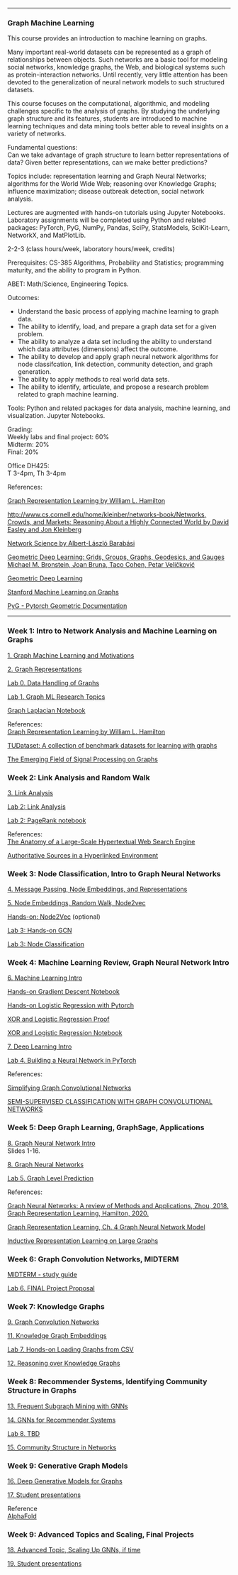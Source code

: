 ----

### Graph Machine Learning

This course provides an introduction to machine learning on graphs. 

Many important real-world datasets can be represented as a graph of relationships between objects. 
Such networks are a basic tool for modeling social networks, knowledge graphs, the Web, 
and biological systems such as protein-interaction networks. Until recently, very little attention 
has been devoted to the generalization of neural network models to such structured datasets.

This course focuses on the computational, algorithmic, and modeling challenges specific to the analysis of  graphs. 
By studying the underlying graph structure and its features, students are introduced to machine learning techniques 
and data mining tools better able to reveal insights on a variety of networks.

Fundamental questions:   
Can we take advantage of graph structure to learn better representations of 
data? Given better representations, can we make better predictions?

Topics include: representation learning and Graph Neural Networks; algorithms for the World Wide Web; reasoning over Knowledge Graphs; influence maximization; disease outbreak detection, social network analysis.

Lectures are augmented with hands-on tutorials using Jupyter Notebooks. Laboratory assignments will be completed using Python and related packages: PyTorch, PyG, NumPy, Pandas, SciPy, StatsModels, SciKit-Learn, NetworkX, and MatPlotLib.

2-2-3 (class hours/week, laboratory hours/week, credits)

Prerequisites: CS-385 Algorithms, Probability and Statistics; programming maturity, and the ability to program in Python.  

ABET: Math/Science, Engineering Topics.

Outcomes:   
- Understand the basic process of applying machine learning to graph data.
- The ability to identify, load, and prepare a graph data set for a given problem.  
- The ability to analyze a data set including the ability to understand which data attributes (dimensions) affect the outcome.  
- The ability to develop and apply graph neural network algorithms for node classifcation, link detection, community detection, and graph generation.   
- The ability to apply methods to real world data sets.  
- The ability to identify, articulate, and propose a research problem related to graph machine learning.

Tools: Python and related packages for data analysis, machine learning, and visualization. Jupyter Notebooks.  

Grading:  
Weekly labs and final project: 60%   
Midterm: 20%   
Final: 20%   

Office DH425:    
T 3-4pm, Th 3-4pm 

References:  

[Graph Representation Learning by William L. Hamilton](https://www.cs.mcgill.ca/~wlh/grl_book/)

[http://www.cs.cornell.edu/home/kleinber/networks-book/Networks, Crowds, and Markets: Reasoning About a Highly Connected World by David Easley and Jon Kleinberg](http://www.cs.cornell.edu/home/kleinber/networks-book/)

[Network Science by Albert-László Barabási](http://networksciencebook.com/)

[Geometric Deep Learning: Grids, Groups, Graphs, Geodesics, and Gauges
Michael M. Bronstein, Joan Bruna, Taco Cohen, Petar Veličković](https://arxiv.org/pdf/2104.13478)

[Geometric Deep Learning](https://geometricdeeplearning.com/lectures/)

[Stanford Machine Learning on Graphs](http://web.stanford.edu/class/cs224w/)

[PyG - Pytorch Geometric Documentation](https://pytorch-geometric.readthedocs.io/en/latest)

---

### Week 1: Intro to Network Analysis and Machine Learning on Graphs

[1. Graph Machine Learning and Motivations](slides/1.%20Graph%20Machine%20Learning%20and%20Motivations.pdf)

[2. Graph Representations](slides/2.%20Graph%20Representations.pdf)

[Lab 0. Data Handling of Graphs](labs/Data%20Handling%20of%20Graphs.ipynb) 

[Lab 1. Graph ML Research Topics](labs/Lab%201.%20Graph%20ML%20Research%20Topics.pdf)  

[Graph Laplacian Notebook](https://colab.research.google.com/github/Taaniya/graph-analytics/blob/master/Graph_Laplacian_and_Spectral_Clustering.ipynb#scrollTo=BW6RnVt1X-0Z)

References:   
[Graph Representation Learning by William L. Hamilton](https://www.cs.mcgill.ca/~wlh/grl_book/)

[TUDataset: A collection of benchmark datasets for learning with graphs](http://graphkernels.cs.tu-dortmund.de/)

[The Emerging Field of Signal Processing on Graphs](
https://arxiv.org/pdf/1211.0053.pdf)
  
### Week 2: Link Analysis and Random Walk

[3. Link Analysis](slides/3.%20Link%20Analysis.pdf)

[Lab 2: Link Analysis](labs/Lab%202.%20Link%20Analysis.pdf)  

[Lab 2: PageRank notebook](labs/PageRank.ipynb)

References:    
[The Anatomy of a Large-Scale Hypertextual Web Search Engine](http://infolab.stanford.edu/~backrub/google.html)    

[Authoritative Sources in a Hyperlinked Environment](https://www.cs.cornell.edu/home/kleinber/auth.pdf)    

### Week 3: Node Classification, Intro to Graph Neural Networks 

[4. Message Passing, Node Embeddings, and Representations](slides/4.%20Message%20Passing%20and%20Representations.pdf)   

[5. Node Embeddings, Random Walk, Node2vec](slides/5.%20Node%20Embeddings.pdf)
 
[Hands-on: Node2Vec](labs/DeepWalk.ipynb)  (optional)

[Lab 3: Hands-on GCN](labs/lab3_handson_gcn.ipynb)

[Lab 3: Node Classification](labs/lab3_node_class.ipynb)

### Week 4: Machine Learning Review, Graph Neural Network Intro

[6. Machine Learning Intro](slides/6.%20Machine%20Learning%20Intro.pdf)

[Hands-on Gradient Descent Notebook](labs/gradient_descent_assignment_solution.ipynb)

[Hands-on Logistic Regression with Pytorch](labs/Building%20a%20Logistic%20Regression%20Classifier%20in%20PyTorch.ipynb)

[XOR and Logistic Regression Proof](slides/XOR_and_LogisticRegression.pdf)    

[XOR and Logistic Regression Notebook](labs/XOR.ipynb)

[7. Deep Learning Intro](slides/7.%20Deep%20Learning%20Intro.pdf)

[Lab 4. Building a Neural Network in PyTorch](labs/Lab%204.%20Building%20a%20Neural%20Network%20in%20PyTorch.ipynb)

References:   

[Simplifying Graph Convolutional Networks](http://proceedings.mlr.press/v97/wu19e/wu19e.pdf)  

[SEMI-SUPERVISED CLASSIFICATION WITH GRAPH CONVOLUTIONAL NETWORKS](https://arxiv.org/pdf/1609.02907.pdf)  

### Week 5: Deep Graph Learning, GraphSage, Applications

[8. Graph Neural Network Intro](slides/8.%20Graph%20Neural%20Network%20Intro.pdf)  
Slides 1-16.

[8. Graph Neural Networks](slides/8.%20Graph%20Neural%20Networks.pdf)

[Lab 5. Graph Level Prediction](labs/lab_5_graphneuralnets_esol.ipynb)

References:

[Graph Neural Networks: A review of Methods and Applications, Zhou, 2018.
Graph Representation Learning, Hamilton, 2020. ](https://arxiv.org/abs/1812.08434)

[Graph Representation Learning, Ch. 4 Graph Neural Network Model](
https://cs.mcgill.ca/~wlh/comp766/files/chapter4_draft_mar29.pdf)
 
[Inductive Representation Learning on Large Graphs](https://arxiv.org/abs/1706.02216)

### Week 6: Graph Convolution Networks, MIDTERM  

[MIDTERM - study guide](slides/Graph%20Machine%20Learning%20Midterm%20Study%20Guide%201_11_2023.pdf) 

[Lab 6. FINAL Project Proposal](labs/Lab%206.%20Graph%20ML%20Project%20Proposal.pdf) 

<!--
[10. Graph Attention Networks]() 
-->

### Week 7: Knowledge Graphs  

[9. Graph Convolution Networks](slides/9.%20Graph%20Convolution%20Networks.pdf) 

[11. Knowledge Graph Embeddings ]() 

[Lab 7. Honds-on Loading Graphs from CSV](labs/Loading_Graphs_from_CSV) 

[12. Reasoning over Knowledge Graphs]()

### Week 8: Recommender Systems, Identifying Community Structure in Graphs   

[13. Frequent Subgraph Mining with GNNs]()

[14. GNNs for Recommender Systems ]()

[Lab 8. TBD]() 

[15. Community Structure in Networks]()

### Week 9: Generative Graph Models   

[16. Deep Generative Models for Graphs]() 

[17. Student presentations]()  

Reference   
[AlphaFold](https://www.deepmind.com/research/highlighted-research/alphafold)

### Week 9: Advanced Topics and Scaling, Final Projects 

[18. Advanced Topic, Scaling Up GNNs, if time]() 

[19. Student presentations]()



